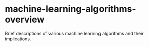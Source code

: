 # machine-learning-algorithms-overview
Brief descriptions of various machine learning algorithms and their implications.
